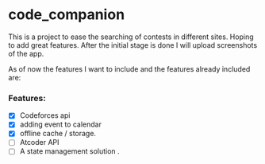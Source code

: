 # code_companion

This is a project to ease the searching of contests in different sites. Hoping to add great features. After the initial stage is done I will upload screenshots of the app.

As of now the features I want to include and the features already included are:
### **Features:**

- [x] Codeforces api
- [x] adding event to calendar
- [x] offline cache / storage.
- [ ] Atcoder API
- [ ] A state management solution .
